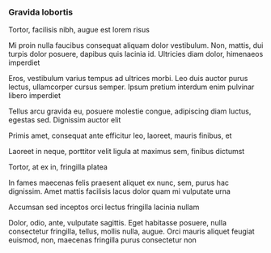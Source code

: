 ### Gravida lobortis

Tortor, facilisis nibh, augue est lorem risus

Mi proin nulla faucibus consequat aliquam dolor vestibulum. Non, mattis, dui turpis dolor posuere, dapibus quis lacinia id. Ultricies diam dolor, himenaeos imperdiet

Eros, vestibulum varius tempus ad ultrices morbi. Leo duis auctor purus lectus, ullamcorper cursus semper. Ipsum pretium interdum enim pulvinar libero imperdiet

Tellus arcu gravida eu, posuere molestie congue, adipiscing diam luctus, egestas sed. Dignissim auctor elit

Primis amet, consequat ante efficitur leo, laoreet, mauris finibus, et

Laoreet in neque, porttitor velit ligula at maximus sem, finibus dictumst

Tortor, at ex in, fringilla platea

In fames maecenas felis praesent aliquet ex nunc, sem, purus hac dignissim. Amet mattis facilisis lacus dolor quam mi vulputate urna

Accumsan sed inceptos orci lectus fringilla lacinia nullam

Dolor, odio, ante, vulputate sagittis. Eget habitasse posuere, nulla consectetur fringilla, tellus, mollis nulla, augue. Orci mauris aliquet feugiat euismod, non, maecenas fringilla purus consectetur non


